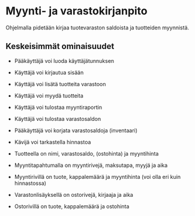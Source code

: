 # Myynti- ja varastokirjanpito

Ohjelmalla pidetään kirjaa tuotevaraston saldoista ja tuotteiden myynnistä.

## Keskeisimmät ominaisuudet

* Pääkäyttäjä voi luoda käyttäjätunnuksen
* Käyttäjä voi kirjautua sisään
* Käyttäjä voi lisätä tuotteita varastoon
* Käyttäjä voi myydä tuotteita
* Käyttäjä voi tulostaa myyntiraportin
* Käyttäjä voi tulostaa varastosaldon
* Pääkäyttäjä voi korjata varastosaldoja (inventaari)
* Kävijä voi tarkastella hinnastoa

* Tuotteella on nimi, varastosaldo, (ostohinta) ja myyntihinta
* Myyntitapahtumalla on myyntirivejä, maksutapa, myyjä ja aika
* Myyntirivillä on tuote, kappalemäärä ja myyntihinta (voi olla eri kuin hinnastossa)
* Varastonlisäyksellä on ostorivejä, kirjaaja ja aika
* Ostorivillä on tuote, kappalemäärä ja ostohinta
